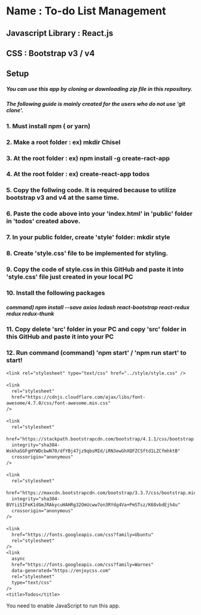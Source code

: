 # Name : To-do List Management
## Javascript Library : React.js
## CSS : Bootstrap v3 / v4
## Setup
##### You can use this app by cloning or downloading zip file in this repository. 
##### The following guide is mainly created for the users who do not use 'git clone'. 
### 1. Must install npm ( or yarn)
### 2. Make a root folder : ex) mkdir Chisel
### 3. At the root folder : ex) npm install -g create-ract-app
### 4. At the root folder : ex) create-react-app todos
### 5. Copy the follwing code. It is required because to utilize bootstrap v3 and v4 at the same time.
### 6. Paste the code above into your 'index.html' in 'public' folder in 'todos' created above.
### 7. In your public folder, create 'style' folder: mkdir style
### 8. Create 'style.css' file to be implemented for styling.
### 9. Copy the code of style.css in this GitHub and paste it into 'style.css' file just created in your local PC
### 10. Install the following packages
##### command) npm install --save axios lodash react-bootstrap react-redux redux redux-thunk
### 11. Copy delete 'src' folder in your PC and copy 'src' folder in this GitHub and paste it into your PC
### 12. Run command (command) 'npm start' / 'npm run start' to start!

<!DOCTYPE html>
<html lang="en">
  <head>
    <meta charset="utf-8">
    <meta name="viewport" content="width=device-width, initial-scale=1.0" />
    <meta http-equiv="X-UA-Compatible" content="ie=edge" />

    <link rel="stylesheet" type="text/css" href="../style/style.css" />

    <link
      rel="stylesheet"
      href="https://cdnjs.cloudflare.com/ajax/libs/font-awesome/4.7.0/css/font-awesome.min.css"
    />

    <link
      rel="stylesheet"
      href="https://stackpath.bootstrapcdn.com/bootstrap/4.1.1/css/bootstrap.min.css"
      integrity="sha384-WskhaSGFgHYWDcbwN70/dfYBj47jz9qbsMId/iRN3ewGhXQFZCSftd1LZCfmhktB"
      crossorigin="anonymous"
    />

    <link
      rel="stylesheet"
      href="https://maxcdn.bootstrapcdn.com/bootstrap/3.3.7/css/bootstrap.min.css"
      integrity="sha384-BVYiiSIFeK1dGmJRAkycuHAHRg32OmUcww7on3RYdg4Va+PmSTsz/K68vbdEjh4u"
      crossorigin="anonymous"
    />

    <link
      href="https://fonts.googleapis.com/css?family=Ubuntu"
      rel="stylesheet"
    />
    <link
      async
      href="https://fonts.googleapis.com/css?family=Warnes"
      data-generated="https://enjoycss.com"
      rel="stylesheet"
      type="text/css"
    />
    <title>Todos</title>
  </head>
  <body>
    <noscript>
      You need to enable JavaScript to run this app.
    </noscript>
    <div id="root"></div>
    <!--
      This HTML file is a template.
      If you open it directly in the browser, you will see an empty page.

      You can add webfonts, meta tags, or analytics to this file.
      The build step will place the bundled scripts into the <body> tag.

      To begin the development, run `npm start` or `yarn start`.
      To create a production bundle, use `npm run build` or `yarn build`.
    -->
     <script
      src="https://code.jquery.com/jquery-3.3.1.min.js"
      integrity="sha256-FgpCb/KJQlLNfOu91ta32o/NMZxltwRo8QtmkMRdAu8="
      crossorigin="anonymous"
    ></script>
    <script
      src="https://stackpath.bootstrapcdn.com/bootstrap/4.1.1/js/bootstrap.min.js"
      integrity="sha384-smHYKdLADwkXOn1EmN1qk/HfnUcbVRZyYmZ4qpPea6sjB/pTJ0euyQp0Mk8ck+5T"
      crossorigin="anonymous"
    ></script>
  </body>
</html>

## APP Design
### ![Main Page1](./todos.PNG)
